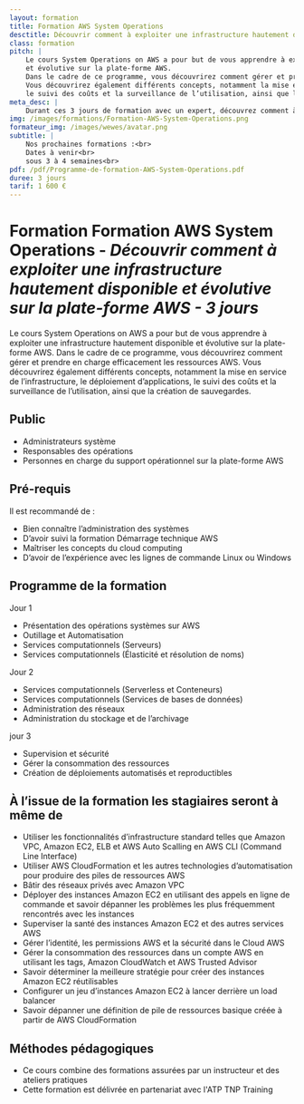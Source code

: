 ```yaml
---
layout: formation
title: Formation AWS System Operations
desctitle: Découvrir comment à exploiter une infrastructure hautement disponible et évolutive sur la plate-forme AWS 
class: formation
pitch: |
    Le cours System Operations on AWS a pour but de vous apprendre à exploiter une infrastructure hautement disponible 
    et évolutive sur la plate-forme AWS. 
    Dans le cadre de ce programme, vous découvrirez comment gérer et prendre en charge efficacement les ressources AWS.
    Vous découvrirez également différents concepts, notamment la mise en service de l’infrastructure, le déploiement d’applications, 
    le suivi des coûts et la surveillance de l’utilisation, ainsi que la création de sauvegardes.
meta_desc: |
    Durant ces 3 jours de formation avec un expert, découvrez comment à exploiter une infrastructure hautement disponible et évolutive sur la plate-forme AWS
img: /images/formations/Formation-AWS-System-Operations.png
formateur_img: /images/wewes/avatar.png
subtitle: |
    Nos prochaines formations :<br>
    Dates à venir<br>
    sous 3 à 4 semaines<br>
pdf: /pdf/Programme-de-formation-AWS-System-Operations.pdf
duree: 3 jours
tarif: 1 600 €
---
```


# Formation Formation AWS System Operations - *Découvrir comment à exploiter une infrastructure hautement disponible et évolutive sur la plate-forme AWS - 3 jours*

Le cours System Operations on AWS a pour but de vous apprendre à exploiter une infrastructure hautement disponible 
et évolutive sur la plate-forme AWS. 
Dans le cadre de ce programme, vous découvrirez comment gérer et prendre en charge efficacement les ressources AWS.
Vous découvrirez également différents concepts, notamment la mise en service de l’infrastructure, le déploiement d’applications, 
le suivi des coûts et la surveillance de l’utilisation, ainsi que la création de sauvegardes.

## Public

* Administrateurs système
* Responsables des opérations
* Personnes en charge du support opérationnel sur la plate-forme AWS

## Pré-requis

Il est recommandé de :
* Bien connaître l’administration des systèmes
* D’avoir suivi la formation Démarrage technique AWS
* Maîtriser les concepts du cloud computing
* D’avoir de l’expérience avec les lignes de commande Linux ou Windows

## Programme de la formation

Jour 1
* Présentation des opérations systèmes sur AWS
* Outillage et Automatisation
* Services computationnels (Serveurs)
* Services computationnels (Élasticité et résolution de noms)


Jour 2
* Services computationnels (Serverless et Conteneurs)
* Services computationnels (Services de bases de données)
* Administration des réseaux
* Administration du stockage et de l’archivage

jour 3
* Supervision et sécurité
* Gérer la consommation des ressources
* Création de déploiements automatisés et reproductibles

## À l’issue de la formation les stagiaires seront à même de

* Utiliser les fonctionnalités d’infrastructure standard telles que Amazon VPC, Amazon EC2, ELB et AWS Auto Scalling en AWS CLI (Command Line Interface)
* Utiliser AWS CloudFormation et les autres technologies d’automatisation pour produire des piles de ressources AWS
* Bâtir des réseaux privés avec Amazon VPC
* Déployer des instances Amazon EC2 en utilisant des appels en ligne de commande et savoir dépanner les problèmes les plus fréquemment rencontrés avec les instances
* Superviser la santé des instances Amazon EC2 et des autres services AWS
* Gérer l’identité, les permissions AWS et la sécurité dans le Cloud AWS
* Gérer la consommation des ressources dans un compte AWS en utilisant les tags, Amazon CloudWatch et AWS Trusted Advisor
* Savoir déterminer la meilleure stratégie pour créer des instances Amazon EC2 réutilisables
* Configurer un jeu d’instances Amazon EC2 à lancer derrière un load balancer
* Savoir dépanner une définition de pile de ressources basique créée à partir de AWS CloudFormation

## Méthodes pédagogiques

* Ce cours combine des formations assurées par un instructeur et des ateliers pratiques
* Cette formation est délivrée en partenariat avec l'ATP TNP Training
